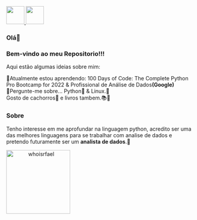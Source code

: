 <a href="https://github.com/whoisrfael" target="_blank">
  <img src="https://cdn.iconscout.com/icon/free/png-256/github-108-438008.png" width="48px" height="48px">
</a> 

<a href="https://www.linkedin.com/in/whoisrfael/" target="_blank">
  <img src="https://i.ibb.co/Kx2GSrT/linkedin.png" width="48px" height="48px">
</a>

### Olá👋

<h3>Bem-vindo ao meu Repositorio!!!</h3>


Aqui estão algumas ideias sobre mim:

🌱Atualmente estou aprendendo:  100 Days of Code: The Complete Python Pro Bootcamp for 2022 & Profissional de Análise de Dados<b>(Google)</b><br>
💬Pergunte-me sobre... Python🐍 & Linux.🐧<br>
Gosto de cachorros🐶 e livros tambem.📚🤣

<h3>Sobre</h3>

<p>Tenho interesse em me aprofundar na linguagem python, acredito ser uma das melhores linguagens para se trabalhar com analise de dados e pretendo futuramente ser um <b>analista de dados</b>.🚀 </p>

<center><img align="left" src="https://github-readme-stats.vercel.app/api?username=whoisrfael&theme=tokyonight" alt="whoisrfael" height="170em"/></center></br>



